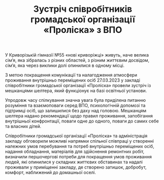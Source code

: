 ﻿---
title: Зустріч співробітників громадської організації «Проліска» з ВПО
---

У Криворізькій гімназії №55 «нові криворіжці» живуть, наче велика сім’я, яка зібралась з різних областей, з різним життєвим досвідом, сім’я, яка через виклики долі опинилися в одному місці.

З метою покращення комунікації та налагодження атмосфери проживання внутрішньо переміщених осіб 27.03.2023 у закладі співробітники громадської організації «Проліска» провели зустріч із мешканцями шелтера, який функціонує на базі освітньої установи.

Упродовж часу спілкування значна увага була приділена питанню розуміння та взаємоповаги серед ВПО, психологічній допомозі та підтримці осіб, що залишилися без даху над головою. Мешканцям шелтера надано рекомендації щодо правил проживання, запобігання внутрішньої конфронтації, поваги одне до одного, поваги до самих себе та власних дітей.

Співробітники громадської організації «Проліска» та адміністрація закладу обговорили можливі напрямки спільної співпраці у створенні належних умов перебування та потреб внутрішньо переміщених осіб, надання обладнання, матеріалів для здійснення ремонтних робіт, визначили першочергові потреби для покращення умов проживання людей, які опинилися у складних життєвих обставинах та надалі проживали у приміщенні закладу, де створено затишок, добробут, комфорт, наближений до домашньої оселі.

<slideshow />

